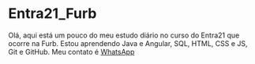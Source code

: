 # Entra21_Furb

Olá, aqui está um pouco do meu estudo diário no curso do Entra21 que ocorre na Furb.
Estou aprendendo Java e Angular, SQL, HTML, CSS e JS, Git e GitHub.
Meu contato é <a href='https://api.whatsapp.com/send?phone=5547992814816&text=Ol%C3%A1.%20Este%20%C3%A9%20o%20WhatsApp%20de%20Wellington%20Klinkowski%2C%20retornarei%20o%20mais%20breve%20poss%C3%ADvel.'>WhatsApp</a>
